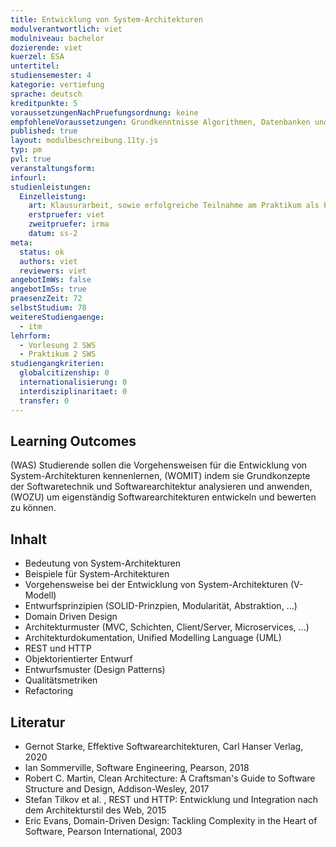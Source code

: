 ```yaml
---
title: Entwicklung von System-Architekturen
modulverantwortlich: viet
modulniveau: bachelor
dozierende: viet
kuerzel: ESA
untertitel:
studiensemester: 4
kategorie: vertiefung
sprache: deutsch
kreditpunkte: 5
voraussetzungenNachPruefungsordnung: keine
empfohleneVoraussetzungen: Grundkenntnisse Algorithmen, Datenbanken und objektorientierte Programmierung
published: true
layout: modulbeschreibung.11ty.js
typ: pm
pvl: true
veranstaltungsform: 
infourl: 
studienleistungen:
  Einzelleistung:
    art: Klausurarbeit, sowie erfolgreiche Teilnahme am Praktikum als Prüfungsvorleistung
    erstpruefer: viet
    zweitpruefer: irma
    datum: ss-2
meta:
  status: ok
  authors: viet
  reviewers: viet
angebotImWs: false
angebotImSs: true
praesenzZeit: 72
selbstStudium: 78
weitereStudiengaenge: 
  - itm
lehrform:
  - Vorlesung 2 SWS
  - Praktikum 2 SWS
studiengangkriterien:
  globalcitizenship: 0
  internationalisierung: 0
  interdisziplinaritaet: 0
  transfer: 0
---
```

## Learning Outcomes

(WAS) Studierende sollen die Vorgehensweisen für die Entwicklung von System-Architekturen kennenlernen,
(WOMIT) indem sie Grundkonzepte der Softwaretechnik und Softwarearchitektur analysieren und anwenden, (WOZU) um eigenständig Softwarearchitekturen entwickeln und bewerten zu können.

## Inhalt

- Bedeutung von System-Architekturen
- Beispiele für System-Architekturen
- Vorgehensweise bei der Entwicklung von System-Architekturen (V-Modell)
- Entwurfsprinzipien (SOLID-Prinzpien, Modularität, Abstraktion, ...)
- Domain Driven Design
- Architekturmuster (MVC, Schichten, Client/Server, Microservices, ...)
- Architekturdokumentation, Unified Modelling Language (UML)
- REST und HTTP
- Objektorientierter Entwurf
- Entwurfsmuster (Design Patterns)
- Qualitätsmetriken
- Refactoring

## Literatur

- Gernot Starke, Effektive Softwarearchitekturen, Carl Hanser Verlag, 2020
- Ian Sommerville, Software Engineering, Pearson, 2018
- Robert C. Martin, Clean Architecture: A Craftsman's Guide to Software Structure and Design,  Addison-Wesley, 2017
- Stefan Tilkov et al. , REST und HTTP: Entwicklung und Integration nach dem Architekturstil des Web, 2015
- Eric Evans, Domain-Driven Design: Tackling Complexity in the Heart of Software, Pearson International,  2003
